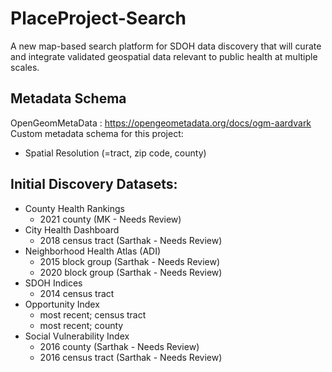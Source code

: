 # PlaceProject-Search
A new map-based search platform for SDOH data discovery that will curate and integrate validated geospatial data relevant to public health at multiple scales.

## Metadata Schema

OpenGeomMetaData : https://opengeometadata.org/docs/ogm-aardvark
Custom metadata schema for this project: 
- Spatial Resolution (=tract, zip code, county)

## Initial Discovery Datasets:

- County Health Rankings 
    - 2021 county (MK - Needs Review)
- City Health Dashboard
    - 2018 census tract (Sarthak - Needs Review)
- Neighborhood Health Atlas (ADI)
    - 2015 block group (Sarthak - Needs Review)
    - 2020 block group (Sarthak - Needs Review)
- SDOH Indices
    - 2014 census tract
- Opportunity Index
    - most recent; census tract
    - most recent; county
- Social Vulnerability Index
    - 2016 county (Sarthak - Needs Review)
    - 2016 census tract (Sarthak - Needs Review)
